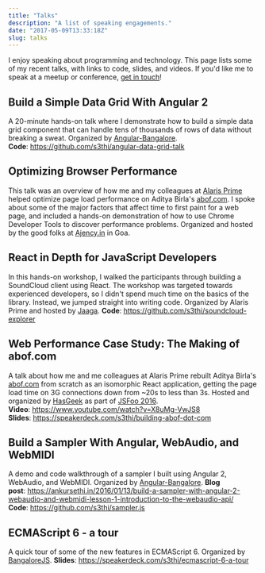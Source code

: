 ```yaml
---
title: "Talks"
description: "A list of speaking engagements."
date: "2017-05-09T13:33:18Z"
slug: talks
---
```


I enjoy speaking about programming and technology. This page lists some of my recent talks, with links to code, slides, and videos. If you'd like me to speak at a meetup or conference, [get in touch](mailto:contact@ankursethi.in)! 

## Build a Simple Data Grid With Angular 2

A 20-minute hands-on talk where I demonstrate how to build a simple data grid component that can handle tens of thousands of rows of data without breaking a sweat. Organized by [Angular-Bangalore](https://www.meetup.com/Angular-Bangalore/). **Code**: <https://github.com/s3thi/angular-data-grid-talk>

## Optimizing Browser Performance

This talk was an overview of how me and my colleagues at [Alaris Prime](https://alarisprime.com) helped optimize page load performance on Aditya Birla's [abof.com](http://abof.com). I spoke about some of the major factors that affect time to first paint for a web page, and included a hands-on demonstration of how to use Chrome Developer Tools to discover performance problems. Organized and hosted by the good folks at [Ajency.in](http://ajency.in/) in Goa. 

## React in Depth for JavaScript Developers

In this hands-on workshop, I walked the participants through building a SoundCloud client using React. The workshop was targeted towards experienced developers, so I didn't spend much time on the basics of the library. Instead, we jumped straight into writing code. Organized by Alaris Prime and hosted by [Jaaga](http://jaaga.in/). **Code**: <https://github.com/s3thi/soundcloud-explorer>

## Web Performance Case Study: The Making of abof.com

A talk about how me and me colleagues at Alaris Prime rebuilt Aditya Birla's [abof.com](http://abof.com) from scratch as an isomorphic React application, getting the page load time on 3G connections down from ~20s to less than 3s. Hosted and organized by [HasGeek](https://hasgeek.com) as part of [JSFoo 2016](https://jsfoo.in/2016/). **Video**: <https://www.youtube.com/watch?v=X8uMg-VwJS8> **Slides**: <https://speakerdeck.com/s3thi/building-abof-dot-com>

## Build a Sampler With Angular, WebAudio, and WebMIDI

A demo and code walkthrough of a sampler I built using Angular 2, WebAudio, and WebMIDI. Organized by [Angular-Bangalore](https://www.meetup.com/Angular-Bangalore/). **Blog post**: <https://ankursethi.in/2016/01/13/build-a-sampler-with-angular-2-webaudio-and-webmidi-lesson-1-introduction-to-the-webaudio-api/> **Code**: <https://github.com/s3thi/sampler.js>

## ECMAScript 6 - a tour

A quick tour of some of the new features in ECMAScript 6. Organized by [BangaloreJS](http://bangalorejs.org/). **Slides**: <https://speakerdeck.com/s3thi/ecmascript-6-a-tour>